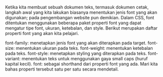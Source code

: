 Ketika kita membuat sebuah dokumen teks, termasuk dokumen cetak, langkah awal yang kita lakukan biasanya menentukan jenis font yang akan digunakan; pada pengembangan website pun demikian. Dalam CSS, font ditentukan menggunakan beberapa paket properti font yang dapat mengatur tipe font, ukuran, ketebalan, dan style. Berikut merupakan daftar properti font yang akan kita pelajari.

font-family: menetapkan jenis font yang akan diterapkan pada target.
font-size: menentukan ukuran pada teks.
font-weight: menentukan ketebalan pada teks. 
font-style: menetapkan styling yang diterapkan pada teks.
font-variant: menentukan teks untuk menggunakan gaya small caps (huruf kapital kecil).
font: sebagai shorthand dari properti font yang ada.
Mari kita bahas properti tersebut satu per satu secara mendetail.

